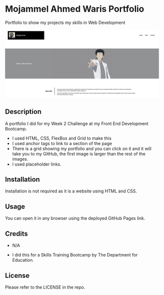 # Mojammel Ahmed Waris Portfolio
Portfolio to show my projects my skills in Web Development


![Portfolio Image](https://github.com/BlackBeltHacker/mojammel-ahmed-waris-portfolio/blob/main/images/project-image-README.png)



## Description

A portfolio I did for my Week 2 Challenge at my Front End Development Bootcamp.
- I used HTML, CSS, FlexBox and Grid to make this
- I used anchor tags to link to a section of the page
- There is a grid showing my portfolio and you can click on it and it will take you to my GitHub, the first image is larger than the rest of the images.
- I used placeholder links.


## Installation

Installation is not required as it is a website using HTML and CSS.

## Usage

You can open it in any browser using the deployed GitHub Pages link.

## Credits

- N/A

- I did this for a Skills Training Bootcamp by The Department for Education.

## License

Please refer to the LICENSE in the repo.



